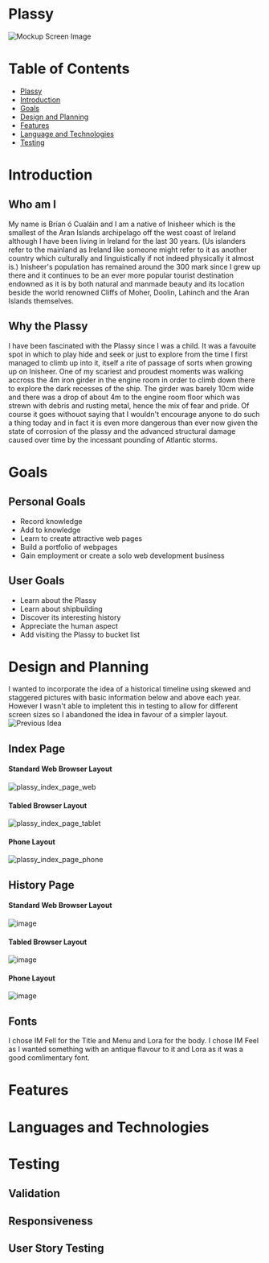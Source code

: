 
# Plassy

![Mockup Screen Image](doc/screens.png)

# Table of Contents

- [Plassy](#milestonoe-1-project--plassy)
- [Introduction](#introcuction)
- [Goals](#goals)
- [Design and Planning](design-and-planning)
- [Features](#features)
- [Language and Technologies](#language-and-technologies)
- [Testing](#testing)



# Introduction

## Who am I

My name is Brían ó Cualáin and I am a native of Inisheer which is the smallest of the Aran Islands archipelago off the west coast of Ireland although I have been living in Ireland for the last 30 years. (Us islanders refer to the mainland as Ireland like someone might refer to it as another country which culturally and linguistically if not indeed physically it almost is.) Inisheer's population has remained around the 300 mark since I grew up there and it continues to be an ever more popular tourist destination endowned as it is by both natural and manmade beauty and its location beside the world renowned Cliffs of Moher, Doolin, Lahinch and the Aran Islands themselves.

## Why the Plassy

I have been fascinated with the Plassy since I was a child. It was a favouite spot in which to play hide and seek or just to explore from the time I first managed to climb up into it, itself a rite of passage of sorts when growing up on Inisheer. One of my scariest and proudest moments was walking accross the 4m iron girder in the engine room in order to climb down there to explore the dark recesses of the ship. The girder was barely 10cm wide and there was a drop of about 4m to the engine room floor which was strewn with debris and rusting metal, hence the mix of fear and pride. Of course it goes withouot saying that I wouldn't encourage anyone to do such a thing today and in fact it is even more dangerous than ever now given the state of corrosion of the plassy and the advanced structural damage caused over time by the incessant pounding of Atlantic storms.



# Goals

## Personal Goals

- Record knowledge
- Add to knowledge
- Learn to create attractive web pages
- Build a portfolio of webpages
- Gain employment or create a solo web development business

## User Goals

 - Learn about the Plassy
 - Learn about shipbuilding
 - Discover its interesting history
 - Appreciate the human aspect
 - Add visiting the Plassy to bucket list



# Design and Planning

I wanted to incorporate the idea of a historical timeline using skewed and staggered pictures with basic information below and above each year. However I wasn't able to impletent this in testing to allow for different screen sizes so I abandoned the idea in favour of a simpler layout.
![Previous Idea](docs/scrapped.png)

## Index Page


  #### Standard Web Browser Layout
  ![plassy_index_page_web](https://user-images.githubusercontent.com/119498357/210420095-833ebeb9-c714-4163-bbf3-fca50a9c0eba.png)


  #### Tabled Browser Layout
  ![plassy_index_page_tablet](https://user-images.githubusercontent.com/119498357/210420108-c429204c-6158-4b31-a5ef-d50ecf3e6a87.png)


  #### Phone Layout
  ![plassy_index_page_phone](https://user-images.githubusercontent.com/119498357/210420122-93fca391-939e-47d2-b744-844a99913c3b.png)
  
## History Page

  #### Standard Web Browser Layout
  ![image](https://user-images.githubusercontent.com/119498357/210827874-7d28bfc1-faf4-4390-bc9f-d0344a537187.png)
  
  #### Tabled Browser Layout
  ![image](https://user-images.githubusercontent.com/119498357/210828195-75769ffa-847c-4838-acf2-52b07431d967.png)
  
  #### Phone Layout
  ![image](https://user-images.githubusercontent.com/119498357/210828831-2b223345-4dd7-40a2-a88e-5195e8c73cf8.png)



## Fonts

I chose IM Fell for the Title and Menu and Lora for the body. I chose IM Feel as I wanted something with an antique flavour to it and Lora as it was a good comlimentary font.

# Features

# Languages and Technologies


# Testing

## Validation

## Responsiveness

## User Story Testing




[def]: https
